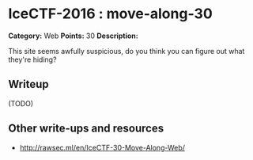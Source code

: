 # IceCTF-2016 : move-along-30

**Category:** Web
**Points:** 30
**Description:**

This site seems awfully suspicious, do you think you can figure out what they're hiding?

## Writeup

(TODO)

## Other write-ups and resources

* http://rawsec.ml/en/IceCTF-30-Move-Along-Web/
